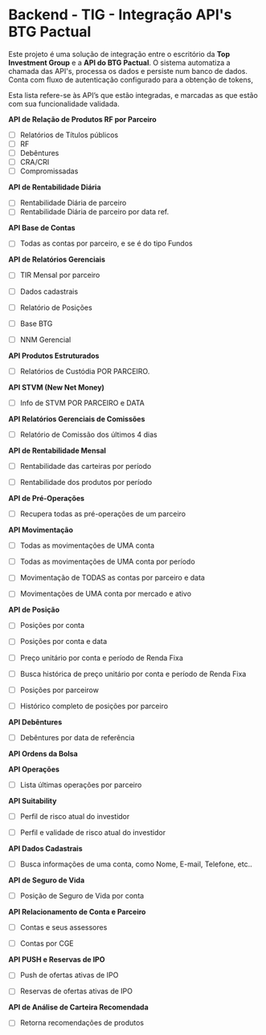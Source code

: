 # Backend - TIG - Integração API's BTG Pactual

Este projeto é uma solução de integração entre o escritório da **Top Investment Group** e a **API do BTG Pactual**. O sistema automatiza a chamada das API's, processa os dados e persiste num banco de dados. Conta com fluxo de autenticação configurado para a obtenção de tokens, 

Esta lista refere-se às API’s que estão integradas, e marcadas as que estão com sua funcionalidade validada.

**API de Relação de Produtos RF por Parceiro**

- [ ] Relatórios de Títulos públicos
- [ ] RF
- [ ] Debêntures
- [ ] CRA/CRI
- [ ] Compromissadas

**API de Rentabilidade Diária**

- [ ] Rentabilidade Diária de parceiro
- [ ] Rentabilidade Diária de parceiro por data ref.

**API Base de Contas**

- [ ] Todas as contas por parceiro, e se é do tipo Fundos

**API de Relatórios Gerenciais**

- [ ] TIR Mensal por parceiro
    
- [ ] Dados cadastrais
    
- [ ] Relatório de Posições
    
- [ ] Base BTG
    
- [ ] NNM Gerencial
    

**API Produtos Estruturados**

- [ ] Relatórios de Custódia POR PARCEIRO.
    

**API STVM (New Net Money)**

- [ ] Info de STVM POR PARCEIRO e DATA
    

**API Relatórios Gerenciais de Comissões**

- [ ] Relatório de Comissão dos últimos 4 dias
    

**API de Rentabilidade Mensal**

- [ ] Rentabilidade das carteiras por período
    
- [ ] Rentabilidade dos produtos por período 
    

**API de Pré-Operações**

- [ ] Recupera todas as pré-operações de um parceiro
    

**API Movimentação**

- [ ] Todas as movimentações de UMA conta
    
- [ ] Todas as movimentações de UMA conta por período
    
- [ ] Movimentação de TODAS as contas por parceiro e data
    
- [ ] Movimentações de UMA conta por mercado e ativo
    

**API de Posição**

- [ ] Posições por conta
    
- [ ] Posições por conta e data
    
- [ ] Preço unitário por conta e período de Renda Fixa
    
- [ ] Busca histórica de preço unitário por conta e período de Renda Fixa
    
- [ ] Posições por parceirow
    
- [ ] Histórico completo de posições por parceiro
    

**API Debêntures**

- [ ] Debêntures por data de referência
    

**API Ordens da Bolsa** 

**API Operações**

- [ ] Lista últimas operações por parceiro 
    

**API Suitability**

- [ ] Perfil de risco atual do investidor
    
- [ ] Perfil e validade de risco atual do investidor
    

**API Dados Cadastrais**

- [ ] Busca informações de uma conta, como Nome, E-mail, Telefone, etc..
    

**API de Seguro de Vida**

- [ ] Posição de Seguro de Vida por conta
    

**API Relacionamento de Conta e Parceiro**

- [ ] Contas e seus assessores
    
- [ ] Contas por CGE
    

**API PUSH e Reservas de IPO**

- [ ] Push de ofertas ativas de IPO
    
- [ ] Reservas de ofertas ativas de IPO
    

**API de Análise de Carteira Recomendada**

- [ ] Retorna recomendações de produtos
